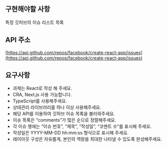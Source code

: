 ## 구현해야할 사항
특정 깃허브의 이슈 리스트 목록

## API 주소 

[https://api.github.com/repos/facebook/create-react-app/issues](https://api.github.com/repos/facebook/create-react-app/issues)

## 요구사항
- 과제는 React로 작성 해 주세요.
- CRA, Next.js 사용 가능합니다.
- TypeScript를 사용해주세요.
- 상태관리 라이브러리를 하나 이상 사용해주세요.
- 해당 API를 이용하여 깃허브 이슈 목록을 불러와주세요.
- 이슈 목록은 “comments”가 많은 순으로 정렬해주세요.
- 각 이슈 행에는 “이슈 번호”, “제목”, “작성일”, “코멘트 수”를 표시해 주세요.
- 작성일은 YYYY-MM-DD hh:mm:ss 형식으로 표시해 주세요.
- 레이아웃 구성은 자유롭게, 본인의 역량을 최대한 나타낼 수 있도록 완성해주세요.